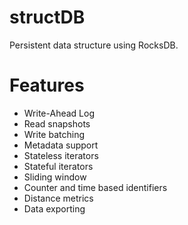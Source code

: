 # structDB

Persistent data structure using RocksDB.


# Features

- Write-Ahead Log 
- Read snapshots
- Write batching
- Metadata support
- Stateless iterators
- Stateful iterators
- Sliding window
- Counter and time based identifiers 
- Distance metrics
- Data exporting

